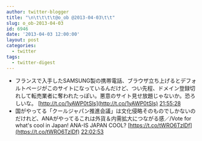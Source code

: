 ```yaml
---
author: twitter-blogger
title: "\n\t\t\t\t@o_ob @2013-04-03\t\t"
slug: o_ob-2013-04-03
id: 6946
date: '2013-04-03 12:00:00'
layout: post
categories:
  - twitter
tags:
  - twitter-digest
---
```


*   フランスで入手したSAMSUNG製の携帯電話、ブラウザ立ち上げるとデフォルトページがこのサイトになっているんだけど、つい先程、ドメイン登録切れして転売業者に奪われたっぽい。悪意のサイト見せ放題じゃないか。恐ろしいな。 [http://t.co/1yAWP0tSls](http://t.co/1yAWP0tSls) [21:55:28](http://twitter.com/o_ob/statuses/319432967132954625)
*   国がやってる「クールジャパン推進会議」は文化侵略そのものでしかないのだけれど、ANAがやってるこれは外貨＆内需拡大につながる感／/Vote for what's cool in Japan! ANA-IS JAPAN COOL? [https://t.co/tWRO6TzlDf](https://t.co/tWRO6TzlDf) [22:02:53](http://twitter.com/o_ob/statuses/319434831303954432)
